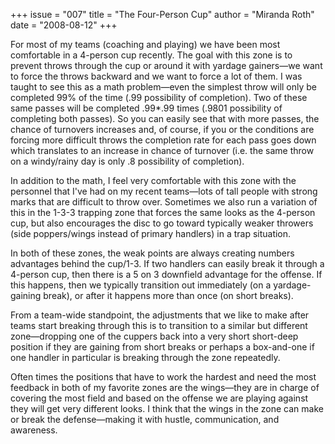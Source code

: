 +++
issue = "007"
title = "The Four-Person Cup"
author = "Miranda Roth"
date = "2008-08-12"
+++

For most of my teams (coaching and playing) we have been most comfortable in a
4-person cup recently. The goal with this zone is to prevent throws through
the cup or around it with yardage gainers—we want to force the throws backward
and we want to force a lot of them. I was taught to see this as a math
problem—even the simplest throw will only be completed 99% of the time (.99
possibility of completion). Two of these same passes will be completed .99*.99
times (.9801 possibility of completing both passes). So you can easily see
that with more passes, the chance of turnovers increases and, of course, if
you or the conditions are forcing more difficult throws the completion rate
for each pass goes down which translates to an increase in chance of turnover
(i.e. the same throw on a windy/rainy day is only .8 possibility of
completion).  
  
In addition to the math, I feel very comfortable with this zone with the
personnel that I've had on my recent teams—lots of tall people with strong
marks that are difficult to throw over. Sometimes we also run a variation of
this in the 1-3-3 trapping zone that forces the same looks as the 4-person
cup, but also encourages the disc to go toward typically weaker throwers (side
poppers/wings instead of primary handlers) in a trap situation.  
  
In both of these zones, the weak points are always creating numbers advantages
behind the cup/1-3. If two handlers can easily break it through a 4-person
cup, then there is a 5 on 3 downfield advantage for the offense. If this
happens, then we typically transition out immediately (on a yardage-gaining
break), or after it happens more than once (on short breaks).  
  
From a team-wide standpoint, the adjustments that we like to make after teams
start breaking through this is to transition to a similar but different
zone—dropping one of the cuppers back into a very short short-deep position if
they are gaining from short breaks or perhaps a box-and-one if one handler in
particular is breaking through the zone repeatedly.  
  
Often times the positions that have to work the hardest and need the most
feedback in both of my favorite zones are the wings—they are in charge of
covering the most field and based on the offense we are playing against they
will get very different looks. I think that the wings in the zone can make or
break the defense—making it with hustle, communication, and awareness.
